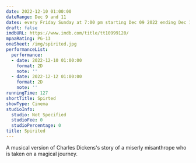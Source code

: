 ```yaml
---
date: 2022-12-10 01:00:00
dateRange: Dec 9 and 11
dates: every Friday Sunday at 7:00 pm starting Dec 09 2022 ending Dec 11 2022
draft: false
imdbURL: https://www.imdb.com/title/tt10999120/
mpaaRating: PG-13
oneSheet: /img/spirited.jpg
performanceList:
  performance:
  - date: 2022-12-10 01:00:00
    format: 2D
    note: ''
  - date: 2022-12-12 01:00:00
    format: 2D
    note: ''
runningTime: 127
shortTitle: Spirted
showType: Cinema
studioInfo:
  studio: Not Specified
  studioFee: 0
  studioPercentage: 0
title: Spirited
---
```


A musical version of Charles Dickens's story of a miserly misanthrope who is taken on a magical journey.